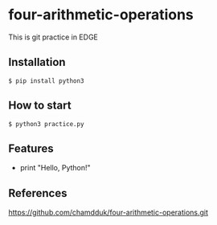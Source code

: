 # four-arithmetic-operations
This is git practice in EDGE

## Installation
```shell
$ pip install python3
```

## How to start
```shell
$ python3 practice.py
```

## Features
- print "Hello, Python!"

## References
https://github.com/chamdduk/four-arithmetic-operations.git
